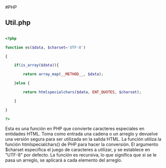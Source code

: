 #PHP 
##  Util.php
```php

<?php

function es($data, $charset='UTF-8')

{

    if(is_array($data)){

        return array_map(__METHOD__, $data);

    }else {

        return htmlspecialchars($data, ENT_QUOTES, $charset);

    }

}

?>
```
Esta es una función en PHP que convierte caracteres especiales en entidades HTML. Toma como entrada una cadena o un arreglo y devuelve una versión segura para ser utilizada en la salida HTML. La función utiliza la función htmlspecialchars() de PHP para hacer la conversión. El argumento $charset especifica el juego de caracteres a utilizar, y se establece en "UTF-8" por defecto. La función es recursiva, lo que significa que si se le pasa un arreglo, se aplicará a cada elemento del arreglo.